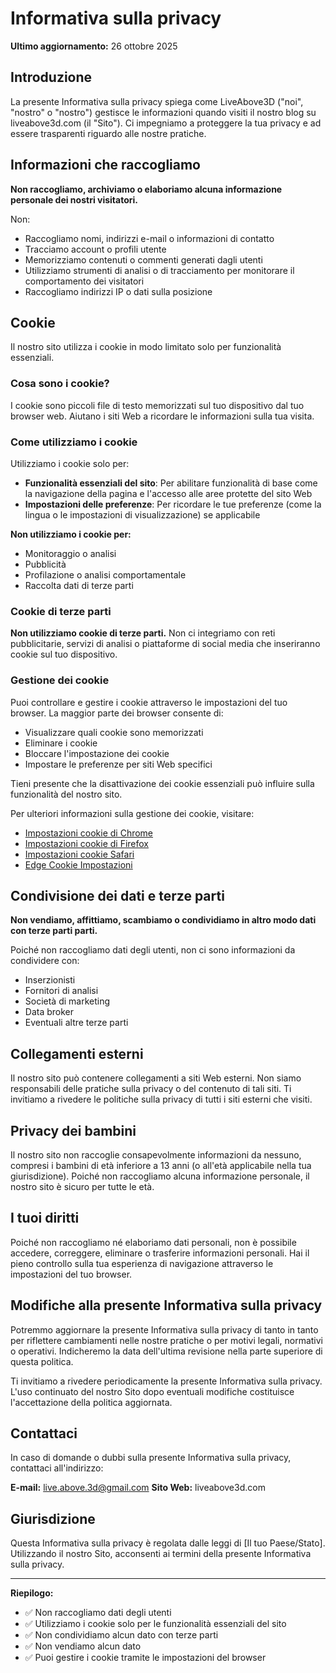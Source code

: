 # Informativa sulla privacy

**Ultimo aggiornamento:** 26 ottobre 2025

## Introduzione

La presente Informativa sulla privacy spiega come LiveAbove3D ("noi", "nostro" o "nostro") gestisce le informazioni quando visiti il ​​nostro blog su liveabove3d.com (il "Sito"). Ci impegniamo a proteggere la tua privacy e ad essere trasparenti riguardo alle nostre pratiche.

## Informazioni che raccogliamo

**Non raccogliamo, archiviamo o elaboriamo alcuna informazione personale dei nostri visitatori.**

Non:
- Raccogliamo nomi, indirizzi e-mail o informazioni di contatto
- Tracciamo account o profili utente
- Memorizziamo contenuti o commenti generati dagli utenti
- Utilizziamo strumenti di analisi o di tracciamento per monitorare il comportamento dei visitatori
- Raccogliamo indirizzi IP o dati sulla posizione

## Cookie

Il nostro sito  utilizza i cookie in modo limitato solo per funzionalità essenziali.

### Cosa sono i cookie?

I cookie sono piccoli file di testo memorizzati sul tuo dispositivo dal tuo browser web. Aiutano i siti Web a ricordare le informazioni sulla tua visita.

### Come utilizziamo i cookie

Utilizziamo i cookie solo per:
- **Funzionalità essenziali del sito**: Per abilitare funzionalità di base come la navigazione della pagina e l'accesso alle aree protette del sito Web
- **Impostazioni delle preferenze**: Per ricordare le tue preferenze (come la lingua o le impostazioni di visualizzazione) se applicabile

**Non utilizziamo i cookie per:**
- Monitoraggio o analisi
- Pubblicità
-  Profilazione o analisi comportamentale
- Raccolta dati di terze parti

### Cookie di terze parti

**Non utilizziamo cookie di terze parti.** Non ci integriamo con reti pubblicitarie, servizi di analisi o piattaforme di social media che inseriranno cookie sul tuo dispositivo.

### Gestione dei cookie

Puoi controllare e gestire i cookie attraverso le impostazioni del tuo browser. La maggior parte dei browser consente di:
- Visualizzare quali cookie sono memorizzati
- Eliminare i cookie
- Bloccare l'impostazione dei cookie
- Impostare le preferenze per siti Web specifici

Tieni presente che la disattivazione dei cookie essenziali può influire sulla funzionalità del nostro sito.

Per ulteriori informazioni sulla gestione dei cookie, visitare:
- [Impostazioni cookie di Chrome](https://support.google.com/chrome/answer/95647)
- [Impostazioni cookie di Firefox](https://support.mozilla.org/en-US/kb/cookies-information-websites-store-on-your-computer)
- [Impostazioni cookie Safari](https://support.apple.com/guide/safari/manage-cookies-sfri11471/mac)
- [Edge Cookie  Impostazioni](https://support.microsoft.com/en-us/microsoft-edge/delete-cookies-in-microsoft-edge-63947406-40ac-c3b8-57b9-2a946a29ae09)

## Condivisione dei dati e terze parti

**Non vendiamo, affittiamo, scambiamo o condividiamo in altro modo dati con terze parti  parti.**

Poiché non raccogliamo dati degli utenti, non ci sono informazioni da condividere con:
- Inserzionisti
- Fornitori di analisi
- Società di marketing
- Data broker
- Eventuali altre terze parti

## Collegamenti esterni

Il nostro sito può contenere collegamenti a siti Web esterni. Non siamo responsabili delle pratiche sulla privacy o del contenuto di tali siti. Ti invitiamo a rivedere le politiche sulla privacy di tutti i siti esterni che visiti.

## Privacy dei bambini

Il nostro sito non raccoglie consapevolmente informazioni da nessuno, compresi i bambini di età inferiore a 13 anni (o all'età applicabile nella tua giurisdizione). Poiché non raccogliamo alcuna informazione personale, il nostro sito è sicuro per tutte le età.

## I tuoi diritti

Poiché non raccogliamo né elaboriamo dati personali, non è possibile accedere, correggere, eliminare o trasferire informazioni personali. Hai il pieno controllo sulla tua esperienza di navigazione attraverso le impostazioni del tuo browser.

## Modifiche alla presente Informativa sulla privacy

Potremmo aggiornare la presente Informativa sulla privacy di tanto in tanto per riflettere cambiamenti nelle nostre pratiche o per motivi legali, normativi o operativi. Indicheremo la data dell'ultima revisione nella parte superiore di questa politica.

Ti invitiamo a rivedere periodicamente la presente Informativa sulla privacy. L'uso continuato del nostro Sito dopo eventuali modifiche costituisce l'accettazione della politica aggiornata.

## Contattaci

In caso di domande o dubbi sulla presente Informativa sulla privacy, contattaci all'indirizzo:

**E-mail:** live.above.3d@gmail.com
**Sito Web:** liveabove3d.com

## Giurisdizione

Questa Informativa sulla privacy è regolata dalle leggi di [Il tuo Paese/Stato]. Utilizzando il nostro Sito, acconsenti ai termini della presente Informativa sulla privacy.

---

**Riepilogo:**
- ✅ Non raccogliamo dati degli utenti
- ✅ Utilizziamo i cookie solo per le funzionalità essenziali del sito
- ✅ Non condividiamo alcun dato con terze parti
- ✅ Non vendiamo alcun dato
- ✅ Puoi gestire i cookie tramite le impostazioni del browser